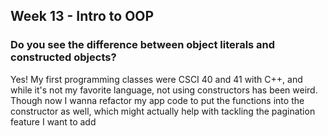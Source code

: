 ## Week 13 - Intro to OOP

### Do you see the difference between object literals and constructed objects?

Yes! My first programming classes were CSCI 40 and 41 with C++, and while it's not my favorite language, not using constructors has been weird. Though now I wanna refactor my app code to put the functions into the constructor as well, which might actually help with tackling the pagination feature I want to add

